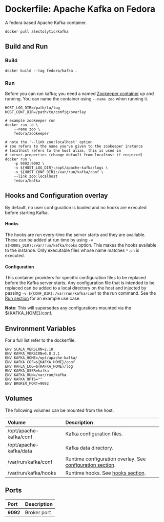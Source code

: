 # Dockerfile: Apache Kafka on Fedora

A fedora based Apache Kafka container.

```
docker pull alectolytic/kafka
```

## Build and Run
### Build
```
docker build --tag fedora/kafka .
```

### Run
Before you can run kafka; you need a named [Zookeeper container](https://github.com/abn/dockerfiles/tree/master/fedora-zookeeper#dockerfile-apache-zookeeper-on-fedora) up and running. You can name the container using `--name zoo` when running it.

```
HOST_LOG_DIR=/path/to/log
HOST_CONF_DIR=/path/to/config/overlay

# example zookeeper run
docker run -d \
    --name zoo \
    fedora/zookeeper

# note the '--link zoo:localhost' option
# zoo refers to the name you've given to the zookeeper instance
# localhost refers to the host alias, this is used in
# server.properties (change default from localhost if required)
docker run \
    -p 9092:9092 \
    -v ${HOST_LOG_DIR}:/opt/apache-kafka/logs \
    -v ${HOST_CONF_DIR}:/var/run/kafka/conf \
    --link zoo:localhost
    fedora/kafka
```

## Hooks and Configuration overlay
By default, no user configuration is loaded and no hooks are executed before starting Kafka.

#### Hooks
The hooks are run every-time the server starts and they are available. These can be added at run time by using `-v ${HOOKS_DIR}:/var/run/kafka/hooks` option. This makes the hooks available to the instance. Only executable files whose name matches `*.sh` is executed.

#### Configuration
This container providers for specific configuration files to be replaced before the Kafka server starts. Any configuration file that is intended to be replaced can be added to a local directory on the host and injected by passing `-v ${CONF_DIR}:/var/run/kafka/conf` to the run command. See the [Run section](#Run) for an example use case.

**Note:** This will supersedes any configurations mounted via the ${KAFKA_HOME}/conf.

## Environment Variables
For a full list refer to the dockerfile.

```
ENV SCALA_VERSION=2.10
ENV KAFKA_VERSION=0.8.2.1
ENV KAFKA_HOME=/opt/apache-kafka/
ENV KAFKA_COF=${KAFKA_HOME}/conf
ENV KAFLA_LOG=${KAFKA_HOME}/log
ENV KAFKA_USER=kafka
ENV KAFKA_RUN=/var/run/kafka
ENV KAFKA_OPTS=""
ENV BROKER_PORT=9092
```

## Volumes
The following volumes can be mounted from the host.

| Volume  | Description |
| :------------ | :------------ |
| /opt/apache-kafka/conf | Kafka configuration files. |
| /opt/apache-kafka/data | Kafka data directory. |
| /var/run/kafka/conf | Runtime configuration overlay. See [configuration section](#configuration). |
| /var/run/kafka/hooks |Runtime hooks. See [hooks section](#hooks). |

## Ports
| Port  | Description |
| :------------ | :------------ |
| **9092** | Broker port |
